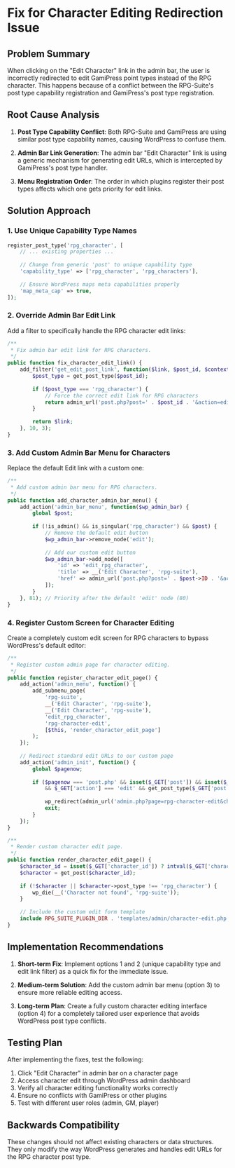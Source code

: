 # Fix for Character Editing Redirection Issue

## Problem Summary

When clicking on the "Edit Character" link in the admin bar, the user is incorrectly redirected to edit GamiPress point types instead of the RPG character. This happens because of a conflict between the RPG-Suite's post type capability registration and GamiPress's post type registration.

## Root Cause Analysis

1. **Post Type Capability Conflict**: Both RPG-Suite and GamiPress are using similar post type capability names, causing WordPress to confuse them.

2. **Admin Bar Link Generation**: The admin bar "Edit Character" link is using a generic mechanism for generating edit URLs, which is intercepted by GamiPress's post type handler.

3. **Menu Registration Order**: The order in which plugins register their post types affects which one gets priority for edit links.

## Solution Approach

### 1. Use Unique Capability Type Names

```php
register_post_type('rpg_character', [
    // ... existing properties ...
    
    // Change from generic 'post' to unique capability type
    'capability_type' => ['rpg_character', 'rpg_characters'],
    
    // Ensure WordPress maps meta capabilities properly
    'map_meta_cap' => true,
]);
```

### 2. Override Admin Bar Edit Link

Add a filter to specifically handle the RPG character edit links:

```php
/**
 * Fix admin bar edit link for RPG characters.
 */
public function fix_character_edit_link() {
    add_filter('get_edit_post_link', function($link, $post_id, $context) {
        $post_type = get_post_type($post_id);
        
        if ($post_type === 'rpg_character') {
            // Force the correct edit link for RPG characters
            return admin_url('post.php?post=' . $post_id . '&action=edit');
        }
        
        return $link;
    }, 10, 3);
}
```

### 3. Add Custom Admin Bar Menu for Characters

Replace the default Edit link with a custom one:

```php
/**
 * Add custom admin bar menu for RPG characters.
 */
public function add_character_admin_bar_menu() {
    add_action('admin_bar_menu', function($wp_admin_bar) {
        global $post;
        
        if (!is_admin() && is_singular('rpg_character') && $post) {
            // Remove the default edit button
            $wp_admin_bar->remove_node('edit');
            
            // Add our custom edit button
            $wp_admin_bar->add_node([
                'id' => 'edit_rpg_character',
                'title' => __('Edit Character', 'rpg-suite'),
                'href' => admin_url('post.php?post=' . $post->ID . '&action=edit'),
            ]);
        }
    }, 81); // Priority after the default 'edit' node (80)
}
```

### 4. Register Custom Screen for Character Editing

Create a completely custom edit screen for RPG characters to bypass WordPress's default editor:

```php
/**
 * Register custom admin page for character editing.
 */
public function register_character_edit_page() {
    add_action('admin_menu', function() {
        add_submenu_page(
            'rpg-suite',
            __('Edit Character', 'rpg-suite'),
            __('Edit Character', 'rpg-suite'),
            'edit_rpg_character',
            'rpg-character-edit',
            [$this, 'render_character_edit_page']
        );
    });
    
    // Redirect standard edit URLs to our custom page
    add_action('admin_init', function() {
        global $pagenow;
        
        if ($pagenow === 'post.php' && isset($_GET['post']) && isset($_GET['action']) 
            && $_GET['action'] === 'edit' && get_post_type($_GET['post']) === 'rpg_character') {
            
            wp_redirect(admin_url('admin.php?page=rpg-character-edit&character_id=' . $_GET['post']));
            exit;
        }
    });
}

/**
 * Render custom character edit page.
 */
public function render_character_edit_page() {
    $character_id = isset($_GET['character_id']) ? intval($_GET['character_id']) : 0;
    $character = get_post($character_id);
    
    if (!$character || $character->post_type !== 'rpg_character') {
        wp_die(__('Character not found', 'rpg-suite'));
    }
    
    // Include the custom edit form template
    include RPG_SUITE_PLUGIN_DIR . 'templates/admin/character-edit.php';
}
```

## Implementation Recommendations

1. **Short-term Fix**: Implement options 1 and 2 (unique capability type and edit link filter) as a quick fix for the immediate issue.

2. **Medium-term Solution**: Add the custom admin bar menu (option 3) to ensure more reliable editing access.

3. **Long-term Plan**: Create a fully custom character editing interface (option 4) for a completely tailored user experience that avoids WordPress post type conflicts.

## Testing Plan

After implementing the fixes, test the following:

1. Click "Edit Character" in admin bar on a character page
2. Access character edit through WordPress admin dashboard
3. Verify all character editing functionality works correctly
4. Ensure no conflicts with GamiPress or other plugins
5. Test with different user roles (admin, GM, player)

## Backwards Compatibility

These changes should not affect existing characters or data structures. They only modify the way WordPress generates and handles edit URLs for the RPG character post type.
